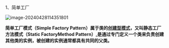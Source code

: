 1、简单工厂

![image-20240428114351801](C:\Users\75414\AppData\Roaming\Typora\typora-user-images\image-20240428114351801.png)

**简单工厂模式（Simple Factory Pattern）属于类的[创建型模式](https://baike.baidu.com/item/创建型模式/22912595?fromModule=lemma_inlink)，又叫静态工厂方法模式（Static FactoryMethod Pattern）,是通过专门定义一个类来负责创建其他类的实例，被创建的实例通常都具有共同的父类。**